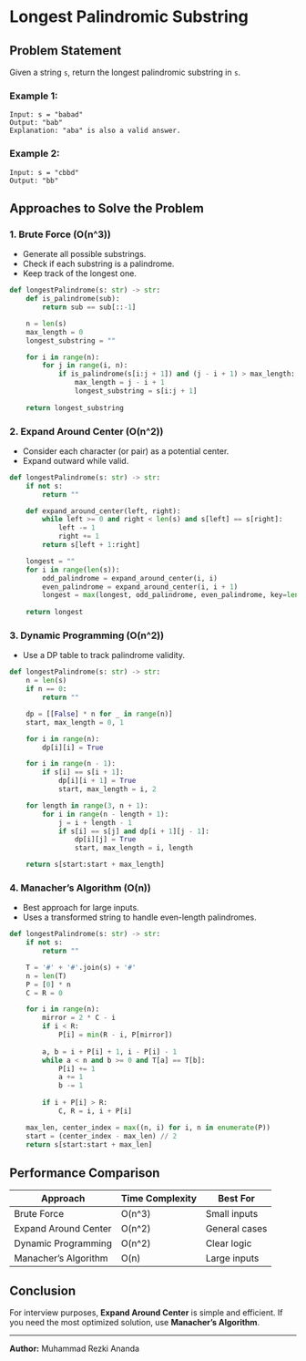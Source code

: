 # Longest Palindromic Substring

## Problem Statement
Given a string `s`, return the longest palindromic substring in `s`.

### Example 1:
```
Input: s = "babad"
Output: "bab"
Explanation: "aba" is also a valid answer.
```

### Example 2:
```
Input: s = "cbbd"
Output: "bb"
```

## Approaches to Solve the Problem

### 1. Brute Force (O(n^3))
- Generate all possible substrings.
- Check if each substring is a palindrome.
- Keep track of the longest one.

```python
def longestPalindrome(s: str) -> str:
    def is_palindrome(sub):
        return sub == sub[::-1]

    n = len(s)
    max_length = 0
    longest_substring = ""

    for i in range(n):
        for j in range(i, n):
            if is_palindrome(s[i:j + 1]) and (j - i + 1) > max_length:
                max_length = j - i + 1
                longest_substring = s[i:j + 1]
    
    return longest_substring
```

### 2. Expand Around Center (O(n^2))
- Consider each character (or pair) as a potential center.
- Expand outward while valid.

```python
def longestPalindrome(s: str) -> str:
    if not s:
        return ""

    def expand_around_center(left, right):
        while left >= 0 and right < len(s) and s[left] == s[right]:
            left -= 1
            right += 1
        return s[left + 1:right]

    longest = ""
    for i in range(len(s)):
        odd_palindrome = expand_around_center(i, i)
        even_palindrome = expand_around_center(i, i + 1)
        longest = max(longest, odd_palindrome, even_palindrome, key=len)
    
    return longest
```

### 3. Dynamic Programming (O(n^2))
- Use a DP table to track palindrome validity.

```python
def longestPalindrome(s: str) -> str:
    n = len(s)
    if n == 0:
        return ""

    dp = [[False] * n for _ in range(n)]
    start, max_length = 0, 1

    for i in range(n):
        dp[i][i] = True

    for i in range(n - 1):
        if s[i] == s[i + 1]:
            dp[i][i + 1] = True
            start, max_length = i, 2

    for length in range(3, n + 1):
        for i in range(n - length + 1):
            j = i + length - 1
            if s[i] == s[j] and dp[i + 1][j - 1]:
                dp[i][j] = True
                start, max_length = i, length

    return s[start:start + max_length]
```

### 4. Manacher’s Algorithm (O(n))
- Best approach for large inputs.
- Uses a transformed string to handle even-length palindromes.

```python
def longestPalindrome(s: str) -> str:
    if not s:
        return ""

    T = '#' + '#'.join(s) + '#'
    n = len(T)
    P = [0] * n
    C = R = 0

    for i in range(n):
        mirror = 2 * C - i
        if i < R:
            P[i] = min(R - i, P[mirror])
        
        a, b = i + P[i] + 1, i - P[i] - 1
        while a < n and b >= 0 and T[a] == T[b]:
            P[i] += 1
            a += 1
            b -= 1
        
        if i + P[i] > R:
            C, R = i, i + P[i]

    max_len, center_index = max((n, i) for i, n in enumerate(P))
    start = (center_index - max_len) // 2
    return s[start:start + max_len]
```

## Performance Comparison
| Approach                | Time Complexity | Best For |
|-------------------------|----------------|----------|
| Brute Force            | O(n^3)         | Small inputs |
| Expand Around Center   | O(n^2)         | General cases |
| Dynamic Programming    | O(n^2)         | Clear logic |
| Manacher’s Algorithm   | O(n)           | Large inputs |

## Conclusion
For interview purposes, **Expand Around Center** is simple and efficient. If you need the most optimized solution, use **Manacher’s Algorithm**.

---

**Author:** Muhammad Rezki Ananda

